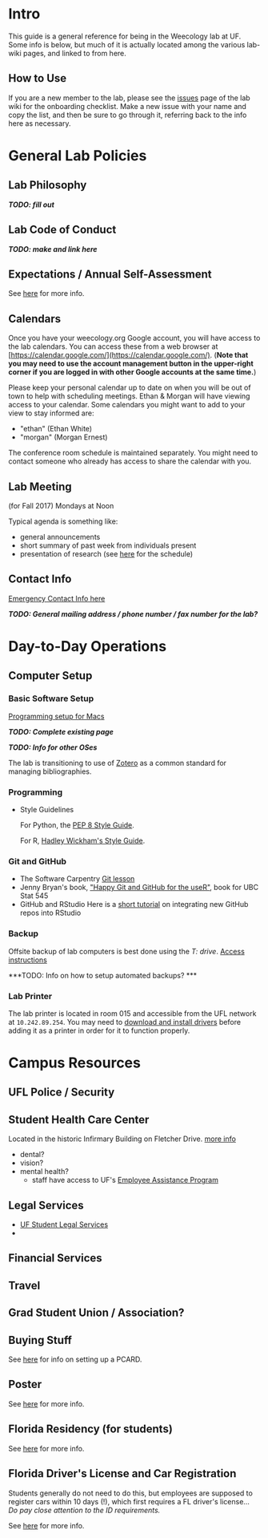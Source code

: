 # Intro

This guide is a general reference for being in the Weecology lab at UF. Some info is below, but much of it is actually located among the various lab-wiki pages, and linked to from here.

## How to Use

If you are a new member to the lab, please see the [issues](https://github.com/weecology/lab-wiki/issues) page of the lab wiki for the onboarding checklist. Make a new issue with your name and copy the list, and then be sure to go through it, referring back to the info here as necessary.

# General Lab Policies

## Lab Philosophy
***TODO: fill out***

## Lab Code of Conduct
***TODO: make and link here***

## Expectations / Annual Self-Assessment

See [here](https://github.com/weecology/lab-wiki/wiki/Annual-self-assessment) for more info.

## Calendars

Once you have your weecology.org Google account, you will have access to the lab calendars. You can access these from a web browser at [https://calendar.google.com/](https://calendar.google.com/). (**Note that you may need to use the account management button in the upper-right corner if you are logged in with other Google accounts at the same time.**)

Please keep your personal calendar up to date on when you will be out of town to help with scheduling meetings. Ethan & Morgan will have viewing access to your calendar. Some calendars you might want to add to your view to stay informed are:
* "ethan" (Ethan White)
* "morgan" (Morgan Ernest)

The conference room schedule is maintained separately. You might need to contact someone who already has access to share the calendar with you.

## Lab Meeting

(for Fall 2017) Mondays at Noon

Typical agenda is something like:
* general announcements
* short summary of past week from individuals present
* presentation of research (see [here](https://github.com/weecology/lab-wiki/wiki/Lab-Meeting) for the schedule)

## Contact Info

[Emergency Contact Info here](https://github.com/weecology/lab-wiki/wiki/Emergency-contact-information)

***TODO: General mailing address / phone number / fax number for the lab?***

# Day-to-Day Operations

## Computer Setup

### Basic Software Setup

[Programming setup for Macs](https://github.com/weecology/lab-wiki/wiki/Computer-Setup-for-Mac)

***TODO: Complete existing page***

***TODO: Info for other OSes***

The lab is transitioning to use of [Zotero](https://www.zotero.org/) as a common standard for managing bibliographies.

### Programming

* Style Guidelines

  For Python, the [PEP 8 Style Guide](https://www.python.org/dev/peps/pep-0008/).

  For R, [Hadley Wickham's Style Guide](http://adv-r.had.co.nz/Style.html).

### Git and GitHub

* The Software Carpentry [Git lesson](https://swcarpentry.github.io/git-novice/)
* Jenny Bryan's book, ["Happy Git and GitHub for the useR"](http://happygitwithr.com/), book for UBC Stat 545
* GitHub and RStudio
  Here is a [short tutorial](https://github.com/weecology/lab-wiki/wiki/GitHub-Repos-in-RStudio) on integrating new GitHub repos into RStudio 


### Backup

Offsite backup of lab computers is best done using the *T: drive*. [Access instructions](https://github.com/weecology/lab-wiki/wiki/Accessing-the-T:-drive)

***TODO: Info on how to setup automated backups? ***

### Lab Printer

The lab printer is located in room 015 and accessible from the UFL network at `10.242.89.254`. You may need to [download and install drivers](http://www.dell.com/support/home/us/en/04/product-support/product/dell-c3760dn/drivers) before adding it as a printer in order for it to function properly.

# Campus Resources

## UFL Police / Security

## Student Health Care Center

Located in the historic Infirmary Building on Fletcher Drive. [more info](http://shcc.ufl.edu/)
* dental?
* vision?
* mental health?
  - staff have access to UF's [Employee Assistance Program](http://eap.ufl.edu/)

## Legal Services

* [UF Student Legal Services](https://www.studentlegalservices.ufl.edu/)
* 

## Financial Services

## Travel

## Grad Student Union / Association?

## Buying Stuff

See [here](https://github.com/weecology/lab-wiki/wiki/PCARDS) for info on setting up a PCARD.

## Poster

See [here](https://github.com/weecology/lab-wiki/wiki/Making-a-Poster) for more info.

## Florida Residency (for students)

See [here](https://github.com/weecology/lab-wiki/wiki/Florida-Residency) for more info.

## Florida Driver's License and Car Registration

Students generally do not need to do this, but employees are supposed to register cars within 10 days (!), which first requires a FL driver's license... *Do pay close attention to the ID requirements.*

See [here](http://www.flhsmv.gov/dhsmv/newflres.html) for more info.
